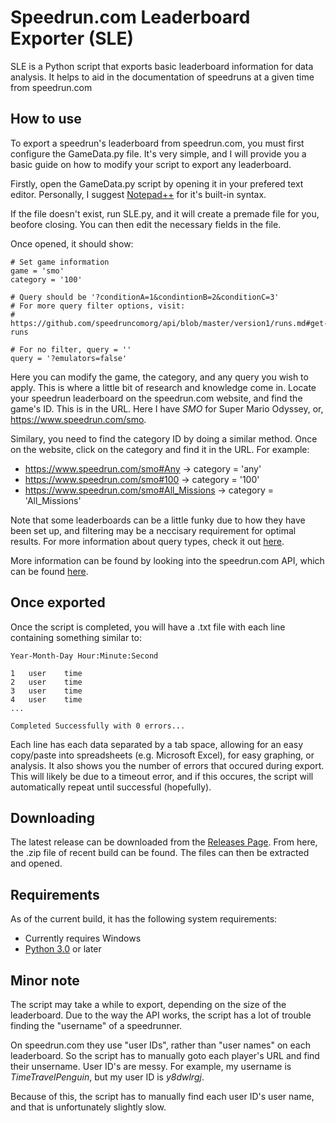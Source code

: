 # Speedrun.com Leaderboard Exporter (SLE)

SLE is a Python script that exports basic leaderboard information for data analysis.
It helps to aid in the documentation of speedruns at a given time from speedrun.com

## How to use

To export a speedrun's leaderboard from speedrun.com, you must first configure the GameData.py file.
It's very simple, and I will provide you a basic guide on how to modify your script to export any leaderboard.

Firstly, open the GameData.py script by opening it in your prefered text editor.
Personally, I suggest [Notepad++](https://notepad-plus-plus.org/download/) for it's built-in syntax.

If the file doesn't exist, run SLE.py, and it will create a premade file for you, beofore closing.
You can then edit the necessary fields in the file.

Once opened, it should show:

```
# Set game information
game = 'smo'
category = '100'

# Query should be '?conditionA=1&condintionB=2&conditionC=3'
# For more query filter options, visit:
# https://github.com/speedruncomorg/api/blob/master/version1/runs.md#get-runs

# For no filter, query = ''
query = '?emulators=false'
```

Here you can modify the game, the category, and any query you wish to apply.
This is where a little bit of research and knowledge come in. Locate your speedrun leaderboard on the speedrun.com website, and find the game's ID. This is in the URL. Here I have *SMO* for Super Mario Odyssey, or, https://www.speedrun.com/smo.

Similary, you need to find the category ID by doing a similar method. Once on the website, click on the category and find it in the URL. For example:
* https://www.speedrun.com/smo#Any	-> category = 'any'
* https://www.speedrun.com/smo#100	-> category = '100'
* https://www.speedrun.com/smo#All_Missions	-> category = 'All_Missions'

Note that some leaderboards can be a little funky due to how they have been set up, and filtering may be a neccisary requirement for optimal results. For more information about query types, check it out [here](https://github.com/speedruncomorg/api/blob/master/version1/runs.md#get-runs).

More information can be found by looking into the speedrun.com API, which can be found [here](https://github.com/speedruncomorg/api).

## Once exported

Once the script is completed, you will have a .txt file with each line containing something similar to:
```
Year-Month-Day Hour:Minute:Second

1	user	time
2	user	time
3	user	time
4	user	time
...

Completed Successfully with 0 errors...
```
Each line has each data separated by a tab space, allowing for an easy copy/paste into spreadsheets (e.g. Microsoft Excel), for easy graphing, or analysis. It also shows you the number of errors that occured during export. This will likely be due to a timeout error, and if this occures, the script will automatically repeat until successful (hopefully).

## Downloading

The latest release can be downloaded from the [Releases Page](https://github.com/TimeTravelPenguin/Speedrun.com-Leaderboard-Exporter/releases). From here, the .zip file of recent build can be found. The files can then be extracted and opened.

## Requirements

As of the current build, it has the following system requirements:

* Currently requires Windows
* [Python 3.0](https://www.python.org/downloads/) or later

## Minor note

The script may take a while to export, depending on the size of the leaderboard.
Due to the way the API works, the script has a lot of trouble finding the "username" of a speedrunner.

On speedrun.com they use "user IDs", rather than "user names" on each leaderboard. So the script has to manually goto each player's URL and find their unsername. User ID's are messy. For example, my username is *TimeTravelPenguin*, but my user ID is *y8dwlrgj*.

Because of this, the script has to manually find each user ID's user name, and that is unfortunately slightly slow.
